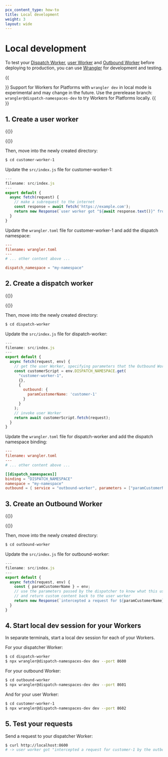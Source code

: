 ```yaml
---
pcx_content_type: how-to
title: Local development
weight: 3
layout: wide
---
```


# Local development

To test your [Dispatch Worker](/cloudflare-for-platforms/workers-for-platforms/reference/how-workers-for-platforms-works/#dynamic-dispatch-worker), [user Worker](/cloudflare-for-platforms/workers-for-platforms/reference/how-workers-for-platforms-works/#user-workers) and [Outbound Worker](/cloudflare-for-platforms/workers-for-platforms/configuration/outbound-workers/) before deploying to production, you can use [Wrangler](/workers/wrangler) for development and testing.

{{<Aside>}}
Support for Workers for Platforms with `wrangler dev` in local mode is experimental and may change in the future. Use the prerelease branch: `wrangler@dispatch-namespaces-dev` to try Workers for Platforms locally.
{{</Aside>}}

## 1. Create a user worker

{{<render file="_c3-run-command-with-directory.md" productFolder="workers" withParameters="customer-worker-1">}}

{{<render file="_c3-post-run-steps.md" productFolder="workers" withParameters="Hello World example;;Hello World Worker;;JavaScript">}}

Then, move into the newly created directory:

```sh
$ cd customer-worker-1
```

Update the `src/index.js` file for customer-worker-1:

```javascript
---
filename: src/index.js
---
export default {
  async fetch(request) {
    // make a subrequest to the internet
    const response = await fetch('https://example.com');
    return new Response(`user worker got "${await response.text()}" from fetch`);
  }
}
```

Update the `wrangler.toml` file for customer-worker-1 and add the dispatch namespace:

```toml
---
filename: wrangler.toml
---
# ... other content above ...

dispatch_namespace = "my-namespace"
```

## 2. Create a dispatch worker

{{<render file="_c3-run-command-with-directory.md" productFolder="workers" withParameters="dispatch-worker">}}

{{<render file="_c3-post-run-steps.md" productFolder="workers" withParameters="Hello World example;;Hello World Worker;;JavaScript">}}

Then, move into the newly created directory:

```sh
$ cd dispatch-worker
```

Update the `src/index.js` file for dispatch-worker:

```javascript
---
filename: src/index.js
---
export default {
  async fetch(request, env) {
    // get the user Worker, specifying parameters that the Outbound Worker will see when it intercepts a user worker's subrequest
    const customerScript = env.DISPATCH_NAMESPACE.get(
      "customer-worker-1",
      {},
      {
        outbound: {
          paramCustomerName: 'customer-1'
        }
      }
    );
    // invoke user Worker
    return await customerScript.fetch(request);
  }
}
```

Update the `wrangler.toml` file for dispatch-worker and add the dispatch namespace binding:

```toml
---
filename: wrangler.toml
---
# ... other content above ...

[[dispatch_namespaces]]
binding = "DISPATCH_NAMESPACE"
namespace = "my-namespace"
outbound = { service = "outbound-worker", parameters = ["paramCustomerName"] }
```

## 3. Create an Outbound Worker

{{<render file="_c3-run-command-with-directory.md" productFolder="workers" withParameters="outbound-worker">}}

{{<render file="_c3-post-run-steps.md" productFolder="workers" withParameters="Hello World example;;Hello World Worker;;JavaScript">}}

Then, move into the newly created directory:

```sh
$ cd outbound-worker
```

Update the `src/index.js` file for outbound-worker:

```javascript
---
filename: src/index.js
---
export default {
  async fetch(request, env) {
    const { paramCustomerName } = env;
    // use the parameters passed by the dispatcher to know what this user this request is for
    // and return custom content back to the user worker
    return new Response(`intercepted a request for ${paramCustomerName} by the outbound`);
  }
}
```

## 4. Start local dev session for your Workers

In separate terminals, start a local dev session for each of your Workers.

For your dispatcher Worker:
```sh
$ cd dispatch-worker
$ npx wrangler@dispatch-namespaces-dev dev --port 8600
```

For your outbound Worker:
```sh
$ cd outbound-worker
$ npx wrangler@dispatch-namespaces-dev dev --port 8601
```

And for your user Worker:
```sh
$ cd customer-worker-1
$ npx wrangler@dispatch-namespaces-dev dev --port 8602
```

## 5. Test your requests

Send a request to your dispatcher Worker:

```sh
$ curl http://localhost:8600
# -> user worker got "intercepted a request for customer-1 by the outbound" from fetch
```